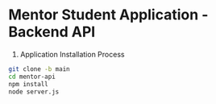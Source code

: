 # Mentor Student Application - Backend API

1. Application Installation Process
```bash
git clone -b main
cd mentor-api
npm install
node server.js
```